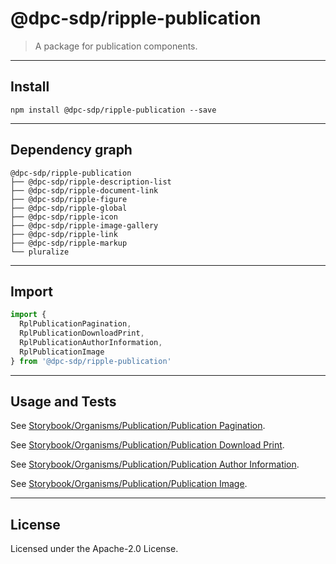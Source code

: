 <!-- GENERATED_DOCS -->
# @dpc-sdp/ripple-publication

> A package for publication components.

--------------------------------------------------------------------------------

## Install

```shell
npm install @dpc-sdp/ripple-publication --save
```

--------------------------------------------------------------------------------

## Dependency graph

```shell
@dpc-sdp/ripple-publication
├── @dpc-sdp/ripple-description-list
├── @dpc-sdp/ripple-document-link
├── @dpc-sdp/ripple-figure
├── @dpc-sdp/ripple-global
├── @dpc-sdp/ripple-icon
├── @dpc-sdp/ripple-image-gallery
├── @dpc-sdp/ripple-link
├── @dpc-sdp/ripple-markup
└── pluralize
```

--------------------------------------------------------------------------------

## Import

```js
import {
  RplPublicationPagination,
  RplPublicationDownloadPrint,
  RplPublicationAuthorInformation,
  RplPublicationImage
} from '@dpc-sdp/ripple-publication'
```

--------------------------------------------------------------------------------

## Usage and Tests

See [Storybook/Organisms/Publication/Publication Pagination](https://ripple.sdp.vic.gov.au/?path=/story/organisms-publication--publication-pagination).

See [Storybook/Organisms/Publication/Publication Download Print](https://ripple.sdp.vic.gov.au/?path=/story/organisms-publication--publication-download-print).

See [Storybook/Organisms/Publication/Publication Author Information](https://ripple.sdp.vic.gov.au/?path=/story/organisms-publication--publication-author-information).

See [Storybook/Organisms/Publication/Publication Image](https://ripple.sdp.vic.gov.au/?path=/story/organisms-publication--publication-image).

--------------------------------------------------------------------------------

## License

Licensed under the Apache-2.0 License.

<!-- /GENERATED_DOCS -->
